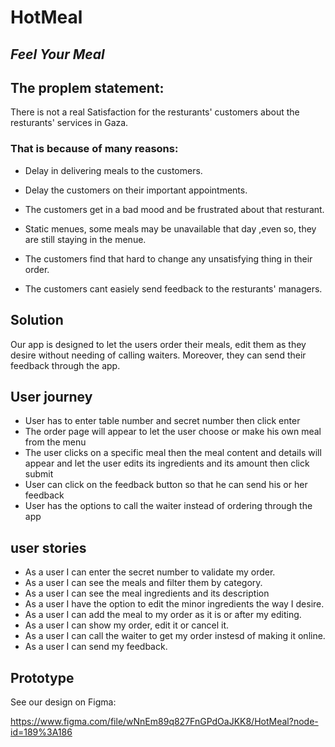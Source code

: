 # HotMeal

## **_Feel Your Meal_**

## The proplem statement:

There is not a real Satisfaction for the resturants' customers about the resturants' services in Gaza.

### That is because of many reasons:

- Delay in delivering meals to the customers.

- Delay the customers on their important appointments.

- The customers get in a bad mood and be frustrated about that resturant.

- Static menues, some meals may be unavailable that day ,even so, they are still staying in the menue.

- The customers find that hard to change any unsatisfying thing in their order.

- The customers cant easiely send feedback to the resturants' managers.

## Solution

Our app is designed to let the users order their meals, edit them as they desire without needing of calling waiters. Moreover, they can send their feedback through the app.

## User journey

- User has to enter table number and secret number then click enter
- The order page will appear to let the user
  choose or make his own meal from the menu
- The user clicks on a specific meal then the meal content and details will appear and let the user edits its ingredients and its amount then click submit
- User can click on the feedback button so that he can send his or her feedback
- User has the options to call the waiter instead of ordering through the app

## user stories

- As a user I can enter the secret number to validate my order.
- As a user I can see the meals and filter them by category.
- As a user I can see the meal ingredients and its description
- As a user I have the option to edit the minor ingredients the way I desire.
- As a user I can add the meal to my order as it is or after my editing.
- As a user I can show my order, edit it or cancel it.
- As a user I can call the waiter to get my order instesd of making it online.
- As a user I can send my feedback.

## Prototype

See our design on Figma:

https://www.figma.com/file/wNnEm89q827FnGPdOaJKK8/HotMeal?node-id=189%3A186
